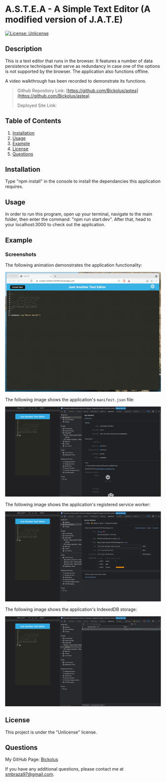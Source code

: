 # A.S.T.E.A - A Simple Text Editor (A modified version of J.A.T.E)

[![License: Unlicense](https://img.shields.io/badge/license-Unlicense-blue.svg)](http://unlicense.org/)

## Description

This is a text editor that runs in the browser. It features a number of data persistence techniques that serve as redundancy in case one of the options is not supported by the browser. The application also functions offline.

A video walkthrough has been recorded to demonstrate its functions. 

> Github Repository Link: [https://github.com/Bickolus/astea](https://github.com/Bickolus/astea)
>
> Deployed Site Link: 

## Table of Contents

1. [Installation](#installation)
2. [Usage](#usage)
3. [Example](#example)
4. [License](#license)
5. [Questions](#questions)

## Installation

Type "npm install" in the console to install the dependancies this application requires.

## Usage

In order to run this program, open up your terminal, navigate to the main folder, then enter the command: "npm run start:dev". After that, head to your localhost:3000 to check out the application. 

## Example

### Screenshots

The following animation demonstrates the application functionality:

![Demonstration of the finished Unit 19 Homework being used in the browser and then installed.](./repo-images/00-demo.gif)

The following image shows the application's `manifest.json` file:

![Demonstration of the finished Unit 19 Homework with a manifest file in the browser.](./repo-images/01-manifest.png)

The following image shows the application's registered service worker:

![Demonstration of the finished Unit 19 Homework with a registered service worker in the browser.](./repo-images/02-service-worker.png)

The following image shows the application's IndexedDB storage:

![Demonstration of the finished Unit 19 Homework with a IndexedDB storage named 'jate' in the browser.](./repo-images/03-idb-storage.png)

## License

This project is under the "Unlicense" license.

## Questions

My GitHub Page: [Bickolus](https://github.com/Bickolus)

If you have any additional questions, please contact me at smbraza97@gmail.com.